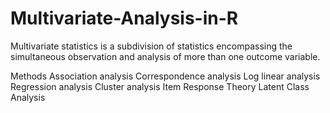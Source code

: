 # Multivariate-Analysis-in-R

Multivariate statistics is a subdivision of statistics encompassing the simultaneous observation and analysis of more than one outcome variable.

Methods
Association analysis
Correspondence analysis
Log linear analysis
Regression analysis
Cluster analysis
Item Response Theory
Latent Class Analysis
